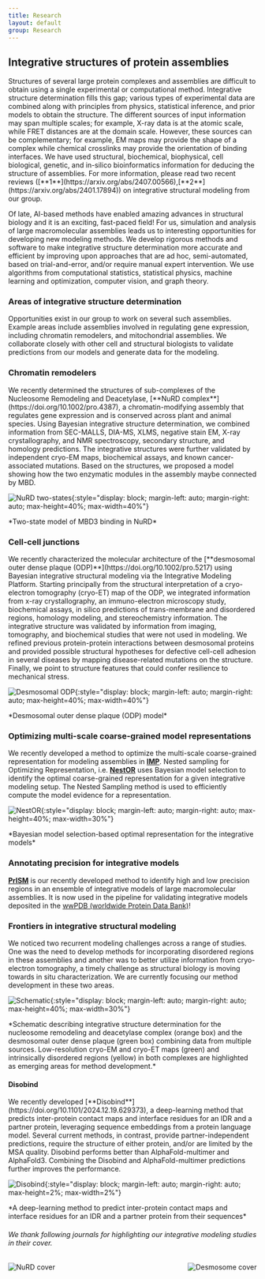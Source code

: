 ```yaml
---
title: Research  
layout: default
group: Research
---
```


## Integrative structures of protein assemblies

<p class="text-justify">
Structures of several large protein complexes and assemblies are difficult to obtain using a single experimental or computational method. Integrative structure determination fills this gap; various types of experimental data are combined along with principles from physics, statistical inference, and prior models to obtain the structure. The different sources of input information may span multiple scales; for example, X-ray data is at the atomic scale, while FRET distances are at the domain scale. However, these sources can be complementary; for example, EM maps may provide the shape of a complex while chemical crosslinks may provide the orientation of binding interfaces. We have used structural, biochemical, biophysical, cell biological, genetic, and in-silico bioinformatics information for deducing the structure of assemblies. For more information, please read two recent reviews ([**1**](https://arxiv.org/abs/2407.00566),[**2**](https://arxiv.org/abs/2401.17894)) on integrative structural modeling from our group.
</p>

<p class="text-justify">
Of late, AI-based methods have enabled amazing advances in structural biology and it is an exciting, fast-paced field! For us, simulation and analysis of large macromolecular assemblies leads us to interesting opportunities for developing new modeling methods. We develop rigorous methods and software to make integrative structure determination more accurate and efficient by improving upon approaches that are ad hoc, semi-automated, based on trial-and-error, and/or require manual expert intervention. We use algorithms from computational statistics, statistical physics, machine learning and optimization, computer vision, and graph theory.  
</p>

### Areas of integrative structure determination <br>

<p class="text-justify">
Opportunities exist in our group to work on several such assemblies. Example areas include assemblies involved in regulating gene expression, including chromatin remodelers, and mitochondrial assemblies. We collaborate closely with other cell and structural biologists to validate predictions from our models and generate data for the modeling.

</p>

### Chromatin remodelers
<p class="text-justify">
We recently determined the structures of sub-complexes of the Nucleosome Remodeling and Deacetylase, [**NuRD complex**](https://doi.org/10.1002/pro.4387), a chromatin-modifying assembly that regulates gene expression and is conserved across plant and animal species. Using Bayesian integrative structure determination, we combined information from SEC-MALLS, DIA-MS, XLMS, negative stain EM, X-ray crystallography, and NMR spectroscopy, secondary structure, and homology predictions. The integrative structures were further validated by independent cryo-EM maps, biochemical assays, and known cancer-associated mutations. Based on the structures, we proposed a model showing how the two enzymatic modules in the assembly maybe connected by MBD.  
</p>

![NuRD two-states](/static/img/researchpics/two_states_nurd.png){:style="display: block; margin-left: auto; margin-right: auto; max-height=40%; max-width=40%"}
<p class="text-center">*Two-state model of MBD3 binding in NuRD*</p>


### Cell-cell junctions
<p class="text-justify">
We recently characterized the molecular architecture of the [**desmosomal outer dense plaque (ODP)**](https://doi.org/10.1002/pro.5217) using Bayesian integrative structural modeling via the Integrative Modeling Platform. Starting principally from the structural interpretation of a cryo-electron tomography (cryo-ET) map of the ODP, we integrated information from x-ray crystallography, an immuno-electron microscopy study, biochemical assays, in silico predictions of trans-membrane and disordered regions, homology modeling, and stereochemistry information. The integrative structure was validated by information from imaging, tomography, and biochemical studies that were not used in modeling. We refined previous protein-protein interactions between desmosomal proteins and provided possible structural hypotheses for defective cell-cell adhesion in several diseases by mapping disease-related mutations on the structure. Finally, we point to structure features that could confer resilience to mechanical stress.
</p>

![Desmosomal ODP](/static/img/researchpics/desmosome.png){:style="display: block; margin-left: auto; margin-right: auto; max-height=40%; max-width=40%"}
<p class="text-center">*Desmosomal outer dense plaque (ODP) model*</p>


### Optimizing multi-scale coarse-grained model representations
<p class="text-justify">

We recently developed a method to optimize the multi-scale coarse-grained representation for modeling assemblies in [**IMP**](https://integrativemodeling.org). Nested sampling for Optimizing Representation, i.e. [**NestOR**](https://academic.oup.com/bioinformatics/article-abstract/doi/10.1093/bioinformatics/btae106/7613065?utm_source=etoc&utm_campaign=bioinformatics&utm_medium=email) uses Bayesian model selection to identify the optimal coarse-grained representation for a given integrative modeling setup. The Nested Sampling method is used to efficiently compute the model evidence for a representation.

</p>

![NestOR](/static/img/researchpics/nestor.png){:style="display: block; margin-left: auto; margin-right: auto; max-height=40%; max-width=30%"}

<p class="text-center">*Bayesian model selection-based optimal representation for the integrative models*</p>

### Annotating precision for integrative models
[**PrISM**](https://doi.org/10.1093/bioinformatics/btac400) is our recently developed method to identify high and low precision regions in an ensemble of integrative models of large macromolecular assemblies. It is now used in the pipeline for validating integrative models deposited in the [wwPDB (worldwide Protein Data Bank)](https://www.wwpdb.org/)! 

### Frontiers in integrative structural modeling
<p class="text-justify">
We noticed two recurrent modeling challenges across a range of studies. One was the need to develop methods for incorporating disordered regions in these assemblies and another was to better utilize information from cryo-electron tomography, a timely challenge as structural biology is moving towards in situ characterization. We are currently focusing our method development in these two areas.
</p>

![Schematic](/static/img/researchpics/qrb.png){:style="display: block; margin-left: auto; margin-right: auto; max-height=40%; max-width=30%"}
<p class="text-center">*Schematic describing integrative structure determination for the nucleosome remodeling and deacetylase complex (orange box) and the desmosomal outer dense plaque (green box) combining data from multiple sources. Low-resolution cryo-EM and cryo-ET maps (green) and intrinsically disordered regions (yellow) in both complexes are highlighted as emerging areas for method development.*</p>

#### Disobind
<p class="text-justify">
We recently developed [**Disobind**](https://doi.org/10.1101/2024.12.19.629373), a deep-learning method that predicts inter-protein contact maps and interface residues for an IDR and a partner protein, leveraging sequence embeddings from a protein language model. Several current methods, in contrast, provide partner-independent predictions, require the structure of either protein, and/or are limited by the MSA quality. Disobind performs better than AlphaFold-multimer and AlphaFold3. Combining the Disobind and AlphaFold-multimer predictions further improves the performance.
</p>

![Disobind](/static/img/researchpics/disobind.png){:style="display: block; margin-left: auto; margin-right: auto; max-height=2%; max-width=2%"}

<p class="text-center">*A deep-learning method to predict inter-protein contact maps and interface residues for an IDR and a partner protein from their sequences*</p>

###### We thank following journals for highlighting our integrative modeling studies in their cover.
<div style="display: flex; justify-content: space-between; gap: 10px; align-items: center;">
  <img src="/static/img/researchpics/nurdCover.jpg" style="max-height: 40%; max-width: 35%;" alt="NuRD cover">
  <img src="/static/img/researchpics/desmosomeCover.jpg" style="max-height: 40%; max-width: 35%;" alt="Desmosome cover">
</div>
